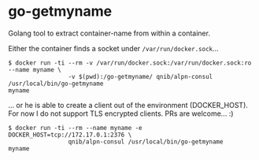 # go-getmyname

Golang tool to extract container-name from within a container.

Either the container finds a socket under `/var/run/docker.sock`...
```
$ docker run -ti --rm -v /var/run/docker.sock:/var/run/docker.sock:ro --name myname \
                 -v $(pwd):/go-getmyname/ qnib/alpn-consul /usr/local/bin/go-getmyname
myname
```
... or he is able to create a client out of the environment (DOCKER_HOST).
For now I do not support TLS encrypted clients. PRs are welcome... :)

```
$ docker run -ti --rm --name myname -e DOCKER_HOST=tcp://172.17.0.1:2376 \
                 qnib/alpn-consul /usr/local/bin/go-getmyname
myname
```
